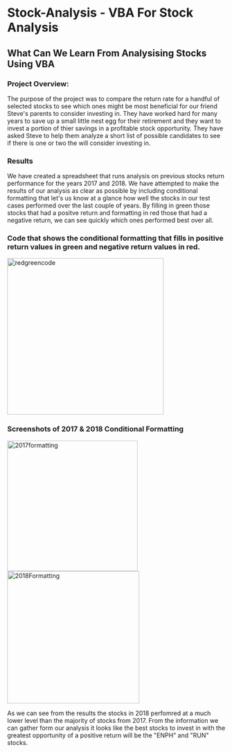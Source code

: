 # Stock-Analysis - VBA For Stock Analysis
## What Can We Learn From Analysising Stocks Using VBA
### Project Overview:
  The purpose of the project was to compare the return rate for a handful of selected stocks to see which ones might be most beneficial for our friend Steve's parents to consider investing in. They have worked hard for many years to save up a small little nest egg for their retirement and they want to invest a portion of thier savings in a profitable stock opportunity. They have asked Steve to help them analyze a short list of possible candidates to see if there is one or two the will consider investing in. 
  
### Results 
  We have created a spreadsheet that runs analysis on previous stocks return performance for the years 2017 and 2018. We have attempted to make the results of our analysis as clear as possible by including conditional formatting that let's us know at a glance how well the stocks in our test cases performed over the last couple of years. By filling in green those stocks that had a positve return and formatting in red those that had a negative return, we can see quickly which ones performed best over all.
  
### Code that shows the conditional formatting that fills in positive return values in green and negative return values in red. 

<img width="361" alt="redgreencode" src="https://user-images.githubusercontent.com/93171738/145446618-fc90dd71-aa20-4e63-a0ef-c69b7ed76652.png">

### Screenshots of 2017 & 2018 Conditional Formatting

<img width="301" alt="2017formatting" src="https://user-images.githubusercontent.com/93171738/145446793-e84a9212-8f33-48ba-a624-88acb956c633.png">

<img width="305" alt="2018Formatting" src="https://user-images.githubusercontent.com/93171738/145446820-dc8bd021-d87b-462a-9480-4296ec225b28.png">

As we can see from the results the stocks in 2018 perfomred at a much lower level than the majority of stocks from 2017. From the information we can gather form our analysis it looks like the best stocks to invest in with the greatest opportunity of a positive return will be the "ENPH" and "RUN" stocks.
